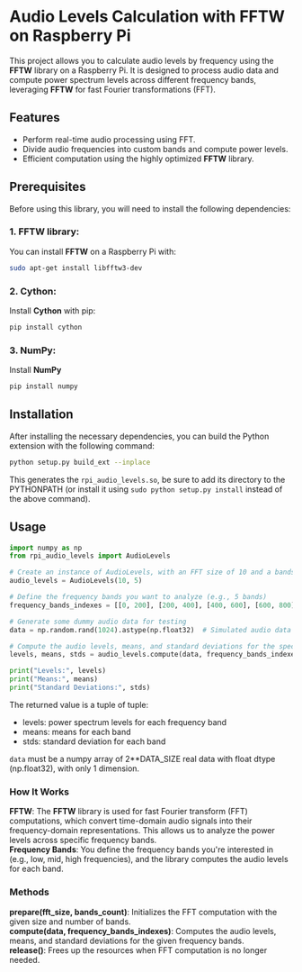 # Audio Levels Calculation with FFTW on Raspberry Pi

This project allows you to calculate audio levels by frequency using the **FFTW** library on a Raspberry Pi. It is designed to process audio data and compute power spectrum levels across different frequency bands, leveraging **FFTW** for fast Fourier transformations (FFT).

## Features

- Perform real-time audio processing using FFT.
- Divide audio frequencies into custom bands and compute power levels.
- Efficient computation using the highly optimized **FFTW** library.

## Prerequisites

Before using this library, you will need to install the following dependencies:

### 1. FFTW library:
You can install **FFTW** on a Raspberry Pi with:

```bash
sudo apt-get install libfftw3-dev
```
### 2. Cython:
Install **Cython** with pip:
```bash
pip install cython
```

### 3. NumPy:
Install **NumPy**
```bash
pip install numpy
```

## Installation
After installing the necessary dependencies, you can build the Python extension with the following command:
```bash
python setup.py build_ext --inplace
```
This generates the `rpi_audio_levels.so`, be sure to add its directory to the PYTHONPATH
(or install it using ``sudo python setup.py install`` instead of the above command).

## Usage

```python
import numpy as np
from rpi_audio_levels import AudioLevels

# Create an instance of AudioLevels, with an FFT size of 10 and a bands count of 5
audio_levels = AudioLevels(10, 5)

# Define the frequency bands you want to analyze (e.g., 5 bands)
frequency_bands_indexes = [[0, 200], [200, 400], [400, 600], [600, 800], [800, 1000]]

# Generate some dummy audio data for testing
data = np.random.rand(1024).astype(np.float32)  # Simulated audio data

# Compute the audio levels, means, and standard deviations for the specified bands
levels, means, stds = audio_levels.compute(data, frequency_bands_indexes)

print("Levels:", levels)
print("Means:", means)
print("Standard Deviations:", stds)
```

The returned value is a tuple of tuple:
  - levels: power spectrum levels for each frequency band
  - means: means for each band
  - stds: standard deviation for each band

``data`` must be a numpy array of 2**DATA_SIZE real data with float dtype (np.float32),
with only 1 dimension.  

### How It Works
**FFTW**: The **FFTW** library is used for fast Fourier transform (FFT) computations, which convert time-domain audio signals into their frequency-domain representations. This allows us to analyze the power levels across specific frequency bands.  
**Frequency Bands**: You define the frequency bands you're interested in (e.g., low, mid, high frequencies), and the library computes the audio levels for each band.  

### Methods
**prepare(fft_size, bands_count)**: Initializes the FFT computation with the given size and number of bands.  
**compute(data, frequency_bands_indexes)**: Computes the audio levels, means, and standard deviations for the given frequency bands.  
**release()**: Frees up the resources when FFT computation is no longer needed.  
